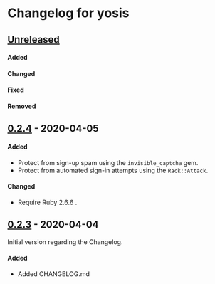 # Changelog for yosis

## [Unreleased]

#### Added
#### Changed
#### Fixed
#### Removed

## [0.2.4] - 2020-04-05

#### Added
- Protect from sign-up spam using the `invisible_captcha` gem.
- Protect from automated sign-in attempts using the `Rack::Attack`.
#### Changed
- Require Ruby 2.6.6 .

## [0.2.3] - 2020-04-04

Initial version regarding the Changelog.

#### Added
- Added CHANGELOG.md

[unreleased]: https://github.com/econya/yosis/compare/0.2.4...HEAD
[0.2.4]: https://github.com/econya/yosis/compare/0.2.3...0.2.4
[0.2.3]: https://github.com/econya/yosis/releases/tag/0.2.3
